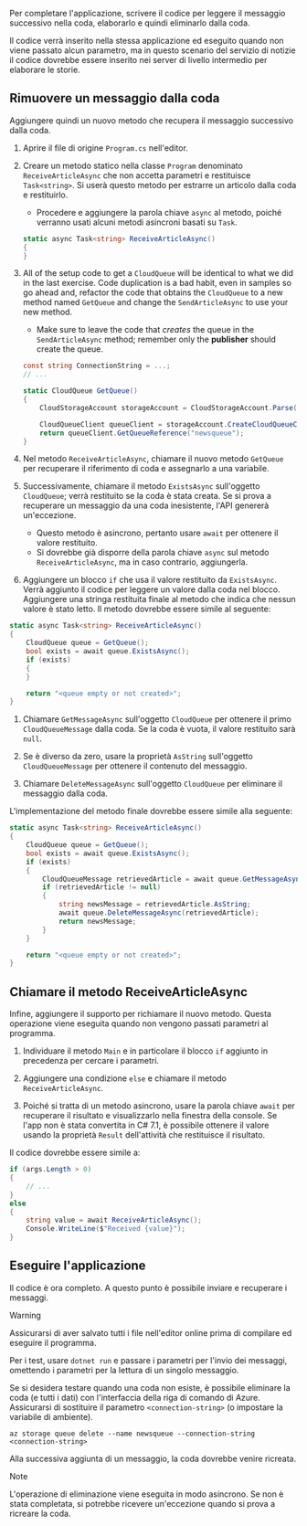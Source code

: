 Per completare l'applicazione, scrivere il codice per leggere il messaggio successivo nella coda, elaborarlo e quindi eliminarlo dalla coda. 

Il codice verrà inserito nella stessa applicazione ed eseguito quando non viene passato alcun parametro, ma in questo scenario del servizio di notizie il codice dovrebbe essere inserito nei server di livello intermedio per elaborare le storie.

## <a name="dequeue-a-message"></a>Rimuovere un messaggio dalla coda

Aggiungere quindi un nuovo metodo che recupera il messaggio successivo dalla coda.

1. Aprire il file di origine `Program.cs` nell'editor.

1. Creare un metodo statico nella classe `Program` denominato `ReceiveArticleAsync` che non accetta parametri e restituisce `Task<string>`. Si userà questo metodo per estrarre un articolo dalla coda e restituirlo.
    - Procedere e aggiungere la parola chiave `async` al metodo, poiché verranno usati alcuni metodi asincroni basati su `Task`.

    ```csharp
    static async Task<string> ReceiveArticleAsync()
    {
    }

1. All of the setup code to get a `CloudQueue` will be identical to what we did in the last exercise. Code duplication is a bad habit, even in samples so go ahead and, refactor the code that obtains the `CloudQueue` to a new method named `GetQueue` and change the `SendArticleAsync` to use your new method.
     - Make sure to leave the code that _creates_ the queue in the `SendArticleAsync` method; remember only the **publisher** should create the queue.

    ```csharp
    const string ConnectionString = ...;
    // ...

    static CloudQueue GetQueue()
    {
        CloudStorageAccount storageAccount = CloudStorageAccount.Parse(ConnectionString);
    
        CloudQueueClient queueClient = storageAccount.CreateCloudQueueClient();
        return queueClient.GetQueueReference("newsqueue");
    }
    ```
    
1. Nel metodo `ReceiveArticleAsync`, chiamare il nuovo metodo `GetQueue` per recuperare il riferimento di coda e assegnarlo a una variabile.

1. Successivamente, chiamare il metodo `ExistsAsync` sull'oggetto `CloudQueue`; verrà restituito se la coda è stata creata. Se si prova a recuperare un messaggio da una coda inesistente, l'API genererà un'eccezione.
    - Questo metodo è asincrono, pertanto usare `await` per ottenere il valore restituito.
    - Si dovrebbe già disporre della parola chiave `async` sul metodo `ReceiveArticleAsync`, ma in caso contrario, aggiungerla.


1. Aggiungere un blocco `if` che usa il valore restituito da `ExistsAsync`. Verrà aggiunto il codice per leggere un valore dalla coda nel blocco. Aggiungere una stringa restituita finale al metodo che indica che nessun valore è stato letto. Il metodo dovrebbe essere simile al seguente:

```csharp
static async Task<string> ReceiveArticleAsync()
{
    CloudQueue queue = GetQueue();
    bool exists = await queue.ExistsAsync();
    if (exists)
    {
    }

    return "<queue empty or not created>";
}
```

1. Chiamare `GetMessageAsync` sull'oggetto `CloudQueue` per ottenere il primo `CloudQueueMessage` dalla coda. Se la coda è vuota, il valore restituito sarà `null`.

1. Se è diverso da zero, usare la proprietà `AsString` sull'oggetto `CloudQueueMessage` per ottenere il contenuto del messaggio.

1. Chiamare `DeleteMessageAsync` sull'oggetto `CloudQueue` per eliminare il messaggio dalla coda.

L'implementazione del metodo finale dovrebbe essere simile alla seguente:

```csharp
static async Task<string> ReceiveArticleAsync()
{
    CloudQueue queue = GetQueue();
    bool exists = await queue.ExistsAsync();
    if (exists)
    {
        CloudQueueMessage retrievedArticle = await queue.GetMessageAsync();
        if (retrievedArticle != null)
        {
            string newsMessage = retrievedArticle.AsString;
            await queue.DeleteMessageAsync(retrievedArticle);
            return newsMessage;
        }
    }

    return "<queue empty or not created>";
}
```

## <a name="call-the-receivearticleasync-method"></a>Chiamare il metodo ReceiveArticleAsync

Infine, aggiungere il supporto per richiamare il nuovo metodo. Questa operazione viene eseguita quando non vengono passati parametri al programma.

1. Individuare il metodo `Main` e in particolare il blocco `if` aggiunto in precedenza per cercare i parametri.

1. Aggiungere una condizione `else` e chiamare il metodo `ReceiveArticleAsync`. 

1. Poiché si tratta di un metodo asincrono, usare la parola chiave `await` per recuperare il risultato e visualizzarlo nella finestra della console. Se l'app non è stata convertita in C# 7.1, è possibile ottenere il valore usando la proprietà `Result` dell'attività che restituisce il risultato.

Il codice dovrebbe essere simile a:

```csharp
if (args.Length > 0)
{
    // ...
}
else
{
    string value = await ReceiveArticleAsync();
    Console.WriteLine($"Received {value}");
}
```

## <a name="execute-the-application"></a>Eseguire l'applicazione

Il codice è ora completo. A questo punto è possibile inviare e recuperare i messaggi. 

> [!WARNING]
> Assicurarsi di aver salvato tutti i file nell'editor online prima di compilare ed eseguire il programma.

Per i test, usare `dotnet run` e passare i parametri per l'invio dei messaggi, omettendo i parametri per la lettura di un singolo messaggio.

Se si desidera testare quando una coda non esiste, è possibile eliminare la coda (e tutti i dati) con l'interfaccia della riga di comando di Azure. Assicurarsi di sostituire il parametro `<connection-string>` (o impostare la variabile di ambiente).

```azurecli
az storage queue delete --name newsqueue --connection-string <connection-string> 
```

Alla successiva aggiunta di un messaggio, la coda dovrebbe venire ricreata.

> [!NOTE]
> L'operazione di eliminazione viene eseguita in modo asincrono. Se non è stata completata, si potrebbe ricevere un'eccezione quando si prova a ricreare la coda.